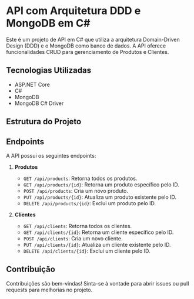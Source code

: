 # API com Arquitetura DDD e MongoDB em C#

Este é um projeto de API em C# que utiliza a arquitetura Domain-Driven Design (DDD) e o MongoDB como banco de dados. A API oferece funcionalidades CRUD para gerenciamento de Produtos e Clientes.

## Tecnologias Utilizadas

- ASP.NET Core
- C#
- MongoDB
- MongoDB C# Driver

## Estrutura do Projeto

## Endpoints

A API possui os seguintes endpoints:

1. **Produtos**
   - `GET /api/products`: Retorna todos os produtos.
   - `GET /api/products/{id}`: Retorna um produto específico pelo ID.
   - `POST /api/products`: Cria um novo produto.
   - `PUT /api/products/{id}`: Atualiza um produto existente pelo ID.
   - `DELETE /api/products/{id}`: Exclui um produto pelo ID.

2. **Clientes**
   - `GET /api/clients`: Retorna todos os clientes.
   - `GET /api/clients/{id}`: Retorna um cliente específico pelo ID.
   - `POST /api/clients`: Cria um novo cliente.
   - `PUT /api/clients/{id}`: Atualiza um cliente existente pelo ID.
   - `DELETE /api/clients/{id}`: Exclui um cliente pelo ID.

## Contribuição

Contribuições são bem-vindas! Sinta-se à vontade para abrir issues ou pull requests para melhorias no projeto.

